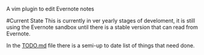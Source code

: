 A vim plugin to edit Evernote notes

#Current State
This is currently in ver yearly stages of develoment, it is still using the Evernote sandbox until there is a stable version that can read from Evernote.

In the [TODO.md](TODO.md) file there is a semi-up to date list of things that need done.
